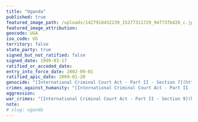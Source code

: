 ```yaml
---
title: "Uganda"
published: true
featured_image_path: /uploads/1427918432239_15277311729_94f73fbd20_c.jpg
featured_image_attribution:
geocode: UGA
iso_code: UG
territory: false
state_party: true
signed_but_not_ratified: false
signed_date: 1999-03-17
ratified_or_acceded_date:
entry_into_force_date: 2002-09-01
ratified_apic_date: 2009-01-20
genocide: "[International Criminal Court Act - Part II - Section 7](https://iccdb.hrlc.net/data/doc/410/keyword/46/)"
crimes_against_humanity: "[International Criminal Court Act - Part II - Section 8](https://iccdb.hrlc.net/data/doc/410/keyword/13/)"
aggression:
war_crimes: "[International Criminal Court Act - Part II - Section 9](https://iccdb.hrlc.net/data/doc/410/keyword/145/)"
note:
# slug: uganda
---
```


